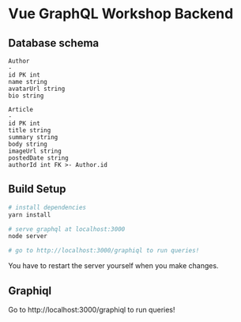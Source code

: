 # Vue GraphQL Workshop Backend

## Database schema

```
Author
-
id PK int
name string
avatarUrl string
bio string

Article
-
id PK int
title string
summary string
body string
imageUrl string
postedDate string
authorId int FK >- Author.id
```

## Build Setup

```bash
# install dependencies
yarn install

# serve graphql at localhost:3000
node server

# go to http://localhost:3000/graphiql to run queries!
```

You have to restart the server yourself when you make changes.

## Graphiql

Go to http://localhost:3000/graphiql to run queries!
